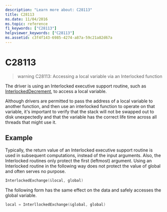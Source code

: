 ```yaml
---
description: "Learn more about: C28113"
title: C28113
ms.date: 11/04/2016
ms.topic: reference
f1_keywords: ["C28113"]
helpviewer_keywords: ["C28113"]
ms.assetid: c3f4f143-6985-4274-a87a-59c21a82d67a
---
```

# C28113

> warning C28113: Accessing a local variable via an Interlocked function

The driver is using an Interlocked executive support routine, such as [InterlockedDecrement](/windows-hardware/drivers/ddi/content/wdm/nf-wdm-interlockeddecrement), to access a local variable.

Although drivers are permitted to pass the address of a local variable to another function, and then use an interlocked function to operate on that variable, it's important to verify that the stack will not be swapped out to disk unexpectedly and that the variable has the correct life time across all threads that might use it.

## Example

Typically, the return value of an Interlocked executive support routine is used in subsequent computations, instead of the input arguments. Also, the Interlocked routines only protect the first (leftmost) argument. Using an Interlocked routine in the following way does not protect the value of global and often serves no purpose.

```cpp
InterlockedExchange(&local, global)
```

The following form has the same effect on the data and safely accesses the global variable.

```cpp
local = InterllockedExchange(&global, global)
```
